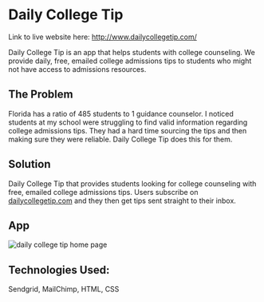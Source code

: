 # Daily College Tip

Link to live website here: http://www.dailycollegetip.com/

Daily College Tip is an app that helps students with college counseling. We provide daily, free, emailed college admissions tips to students who might not have access to admissions resources. 

## The Problem

Florida has a ratio of 485 students to 1 guidance counselor. I noticed students at my school were struggling to find valid information regarding college admissions tips. They had a hard time sourcing the tips and then making sure they were reliable. Daily College Tip does this for them. 

## Solution

Daily College Tip that provides students looking for college counseling with free, emailed college admissions tips. Users subscribe on [dailycollegetip.com](http://www.dailycollegetip.com/) and they then get tips sent straight to their inbox. 

## App

![daily college tip home page](https://github.com/lindsayesterman/college-tips/blob/master/dcthome.jpeg?raw=true)


## Technologies Used:

Sendgrid, MailChimp, HTML, CSS

